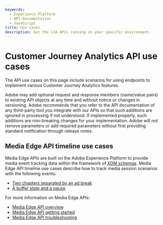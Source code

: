 ```yaml
---
keywords:
  - Experience Platform
  - API Documentation
  - JavaScript
title: Use cases
description: Get the CJA APIs running in your specific environment.
---
```


# Customer Journey Analytics API use cases

The API use cases on this page include scenarios for using endpoints to implement various Customer Journey Analytics features.

<InlineAlert variant="info" slots="text" />

Adobe may add optional request and response members (name/value pairs) to existing API objects at any time and without notice or changes in versioning. Adobe recommends that you refer to the API documentation of any third-party tool you integrate with our APIs so that such additions are ignored in processing if not understood. If implemented properly, such additions are non-breaking changes for your implementation. Adobe will not remove parameters or add required parameters without first providing standard notification through release notes.

## Media Edge API timeline use cases

Media Edge APIs are built on the Adobe Experience Platform to provide media event tracking data within the framework of [XDM schemas](https://experienceleague.adobe.com/docs/experience-platform/xdm/home.html#:~:text=Experience%20Data%20Model%20(XDM)%2C,the%20power%20of%20digital%20experiences). Media Edge API timeline use cases describe how to track media session scenarios with the following events:

* [Two chapters separated by an ad break](https://developer.adobe.com/cja-apis/docs/use-cases/media-edge/chapters-with-ad-timeline/)
* [A buffer state and a pause](https://developer.adobe.com/cja-apis/docs/use-cases/media-edge/buffer-and-pause-timeline/)

For more information on Media Edge APIs:

* [Media Edge API overview](https://developer.adobe.com/cja-apis/docs/endpoints/media-edge/)
* [Media Edge API getting started](https://developer.adobe.com/cja-apis/docs/endpoints/media-edge/getting-started/)
* [Media Edge API troubleshooting](https://developer.adobe.com/cja-apis/docs/endpoints/media-edge/getting-started/)
